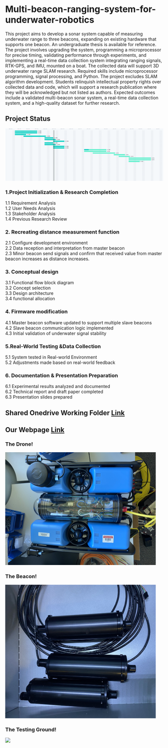 # Multi-beacon-ranging-system-for-underwater-robotics

This project aims to develop a sonar system capable of measuring underwater range to three beacons, expanding
on existing hardware that supports one beacon. An undergraduate thesis is available for reference. The project
involves upgrading the system, programming a microprocessor for precise timing, validating performance through
experiments, and implementing a real-time data collection system integrating ranging signals, RTK-GPS, and
IMU, mounted on a boat. The collected data will support 3D underwater range SLAM research. Required skills
include microprocessor programming, signal processing, and Python. The project excludes SLAM algorithm
development. Students relinquish intellectual property rights over collected data and code, which will support a
research publication where they will be acknowledged but not listed as authors. Expected outcomes include a
validated multi-beacon sonar system, a real-time data collection system, and a high-quality dataset for further
research.

## Project Status
<img src="Admininistration/Gantt Chart.png" width="960">

### 1.Project Initialization & Research Completion
1.1 Requirement Analysis <br />
1.2 User Needs Analysis <br />
1.3 Stakeholder Analysis <br />
1.4 Previous Research Review <br />
### 2. Recreating distance measurement function
2.1 Configure development environment  <br />
2.2 Data reception and interpretation from master beacon <br />
2.3 Minor beacon send signals and confirm that received value from master beacon increases as distance increases. <br />
### 3. Conceptual design
3.1 Functional flow block diagram <br />
3.2 Concept selection <br />
3.3 Design architecture <br />
3.4 functional allocation <br />
### 4. Firmware modification
4.1 Master beacon software updated to support multiple slave beacons <br />
4.2 Slave beacon communication logic implemented <br />
4.3 Initial validation of underwater signal stability <br />
### 5.Real-World Testing &Data Collection
5.1 System tested in Real-world Environment <br />
5.2 Adjustments made based on real-world feedback <br />
### 6. Documentation & Presentation Preparation
6.1 Experimental results analyzed and documented <br />
6.2 Technical report and draft paper completed <br />
6.3 Presentation slides prepared <br />





## Shared Onedrive Working Folder [Link](https://anu365-my.sharepoint.com/:f:/g/personal/u7810272_anu_edu_au/Ej7ByPz3ustMnYEdPVlyXrsB3ky1SCxQRNfJEJSD3o6qvw?e=jRieU1)
## Our Webpage [Link](https://u7756428.wixsite.com/under-water-robots)

### The Drone!
<img src="Assets/Images/Drone.jpg" width="480">

### The Beacon!
<img src="Assets/Images/Beacon.jpg" width="480">

### The Testing Ground!
<img src="Assets/Images/Testing_Ground.jpg" width="480">
